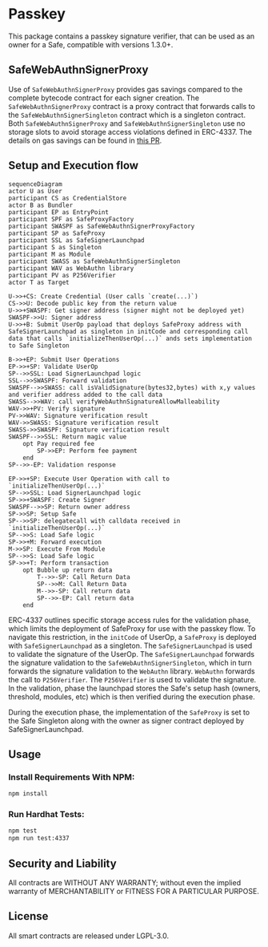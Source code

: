 # Passkey

This package contains a passkey signature verifier, that can be used as an owner for a Safe, compatible with versions 1.3.0+.

## SafeWebAuthnSignerProxy

Use of `SafeWebAuthnSignerProxy` provides gas savings compared to the complete bytecode contract for each signer creation. The `SafeWebAuthnSignerProxy` contract is a proxy contract that forwards calls to the `SafeWebAuthnSignerSingleton` contract which is a singleton contract. Both `SafeWebAuthnSignerProxy` and `SafeWebAuthnSignerSingleton` use no storage slots to avoid storage access violations defined in ERC-4337. The details on gas savings can be found in [this PR](https://github.com/safe-global/safe-modules/pull/370).

## Setup and Execution flow

```mermaid
sequenceDiagram
actor U as User
participant CS as CredentialStore
actor B as Bundler
participant EP as EntryPoint
participant SPF as SafeProxyFactory
participant SWASPF as SafeWebAuthnSignerProxyFactory
participant SP as SafeProxy
participant SSL as SafeSignerLaunchpad
participant S as Singleton
participant M as Module
participant SWASS as SafeWebAuthnSignerSingleton
participant WAV as WebAuthn library
participant PV as P256Verifier
actor T as Target

U->>+CS: Create Credential (User calls `create(...)`)
CS->>U: Decode public key from the return value
U->>+SWASPF: Get signer address (signer might not be deployed yet)
SWASPF->>U: Signer address
U->>+B: Submit UserOp payload that deploys SafeProxy address with SafeSignerLaunchpad as singleton in initCode and corresponding call data that calls `initializeThenUserOp(...)` ands sets implementation to Safe Singleton

B->>+EP: Submit User Operations
EP->>+SP: Validate UserOp
SP-->>SSL: Load SignerLaunchpad logic
SSL-->>SWASPF: Forward validation
SWASPF-->>SWASS: call isValidSignature(bytes32,bytes) with x,y values and verifier address added to the call data
SWASS-->>WAV: call verifyWebAuthnSignatureAllowMalleability
WAV->>+PV: Verify signature
PV->>WAV: Signature verification result
WAV->>SWASS: Signature verification result
SWASS->>SWASPF: Signature verification result
SWASPF-->>SSL: Return magic value
    opt Pay required fee
        SP->>EP: Perform fee payment
    end
SP-->>-EP: Validation response

EP->>+SP: Execute User Operation with call to `initializeThenUserOp(...)`
SP-->>SSL: Load SignerLaunchpad logic
SP->>+SWASPF: Create Signer
SWASPF-->>SP: Return owner address
SP->>SP: Setup Safe
SP-->>SP: delegatecall with calldata received in `initializeThenUserOp(...)`
SP-->>S: Load Safe logic
SP->>+M: Forward execution
M->>SP: Execute From Module
SP-->>S: Load Safe logic
SP->>+T: Perform transaction
    opt Bubble up return data
        T-->>-SP: Call Return Data
        SP-->>M: Call Return Data
        M-->>-SP: Call return data
        SP-->>-EP: Call return data
    end
```

ERC-4337 outlines specific storage access rules for the validation phase, which limits the deployment of SafeProxy for use with the passkey flow. To navigate this restriction, in the `initCode` of UserOp, a `SafeProxy` is deployed with `SafeSignerLaunchpad` as a singleton. The `SafeSignerLaunchpad` is used to validate the signature of the UserOp. The `SafeSignerLaunchpad` forwards the signature validation to the `SafeWebAuthnSignerSingleton`, which in turn forwards the signature validation to the `WebAuthn` library. `WebAuthn` forwards the call to `P256Verifier`. The `P256Verifier` is used to validate the signature. In the validation, phase the launchpad stores the Safe's setup hash (owners, threshold, modules, etc) which is then verified during the execution phase.

During the execution phase, the implementation of the `SafeProxy` is set to the Safe Singleton along with the owner as signer contract deployed by SafeSignerLaunchpad.

## Usage

### Install Requirements With NPM:

```bash
npm install
```

### Run Hardhat Tests:

```bash
npm test
npm run test:4337
```

## Security and Liability

All contracts are WITHOUT ANY WARRANTY; without even the implied warranty of MERCHANTABILITY or FITNESS FOR A PARTICULAR PURPOSE.

## License

All smart contracts are released under LGPL-3.0.
